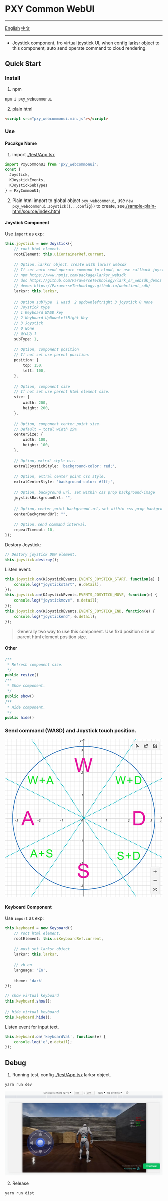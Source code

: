 # PXY Common WebUI

---

[English](./README.md) [中文](./README.zh_CN.md)

---

* Joystick component, fro virtual joystick UI, when config [larksr](https://www.npmjs.com/package/larksr_websdk) object to this component, auto send operate command to cloud rendering.

## Quick Start

### Install

1. npm

```cmd
npm i pxy_webcommonui
```

2. plain html

```html
<script src="pxy_webcommonui.min.js"></script>
```

### Use

#### Pacakge Name

1. import [./test/App.tsx](./test/App.tsx)

```typescript
import PxyCommonUI from 'pxy_webcommonui';
const { 
  Joystick, 
  KJoystickEvents,
  KJoystickSubTypes
} = PxyCommonUI;
```

2. Plain html import to global object `pxy_webcommonui`, use `new pxy_webcommonui.Joystick({...config})` to create, see[./sample-plain-html/source/index.html](./sample-plain-html/source/index.html)

#### Joystick Component

Use `import` as exp:

```typescript
this.joystick = new Joystick({
    // root html element. 
    rootElement: this.uiContainerRef.current, 

    // Option，larksr object，create with larksr websdk
    // If set auto send operate command to cloud, or use callback joystickstart joystickmove joystickend.
    // npm https://www.npmjs.com/package/larksr_websdk
    // doc https://github.com/ParaverseTechnology/lark_sr_websdk_demos
    // demos https://ParaverseTechnology.github.io/webclient_sdk/
    larksr: this.larksr,

    // Option subType  1 wasd  2 updownleftright 3 joystick 0 none
    // Joystick type
    // 1 Keyboard WASD key
    // 2 Keyboard UpDownLeftRight Key
    // 3 Joystick
    // 0 None
    // 默认为 1
    subType: 1,

    // Option, component position
    // If not set use parent position.
    position: {
        top: 150,
        left: 100,
    },

    // Option, component size
    // If not set use parent html element size.
    size: {
        width: 200, 
        height: 200,
    },

    // Option, component center point size.
    // Default = total width 25%
    centerSize: {
        width: 100,
        height: 100,
    },

    // Option，extral style css.
    extralJoystickStyle: 'background-color: red;',

    // Option, extral center point css style.
    extralCenterStyle: 'background-color: #fff;',

    // Option, background url. set within css prop background-image
    joystickBackgroundUrl: "",

    // Option，center point background url，set within css prop background-image
    centerBackgroundUrl: "",

    // Option，send command interval.
    repeatTimeout: 10,
});
```

Destory Joystick:

```typescript
// Destory joystick DOM element.
this.joystick.destroy();
```

Listen event.

```typescript
this.joystick.on(KJoystickEvents.EVENTS_JOYSTICK_START, function(e) {
    console.log("joystickstart", e.detail);
});
this.joystick.on(KJoystickEvents.EVENTS_JOSYTICK_MOVE, function(e) {
    console.log("joystickmove", e.detail);
});
this.joystick.on(KJoystickEvents.EVENTS_JOYSTICK_END, function(e) {
    console.log("joystickend", e.detail);
});
```

> Generally two way to use this component. Use fixd position size or parent html element position size.

#### Other

```typescript
/**
 * Refresh component size.
 */
public resize()
/**
 * Show component.
 */
public show()
/**
 * Hide component.
 */
public hide()
```

### Send command (WASD) and Joystick touch position.

![](./doc/wasd.png)

#### Keyboard Component

Use `import` as exp:

```typescript
this.keyboard = new Keyboard({
    // root html element. 
    rootElement: this.uiKeyboardRef.current, 
    
    // must set larksr object
    larksr: this.larksr,

    // zh en
    language: 'En',

    theme: 'dark'
});
```


```typescript
// show virtual keyboard
this.keyboard.show();

// hide virtual keyboard
this.keyboard.hide();
```

Listen event for input text.

```typescript
this.keyboard.on('keyboardVal', function(e) {
    console.log('e',e.detail);
});
```

## Debug

1. Running test, config [./test/App.tsx](./test/App.tsx) larksr object.

```bash
yarn run dev
```

![](./doc/test.png)

2. Release

```bash
yarn run dist
```
